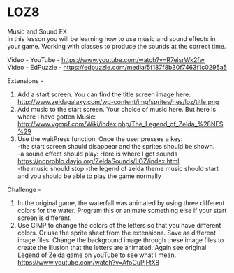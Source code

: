 # LOZ8
Music and Sound FX  
In this lesson you will be learning how to use music and sound effects in your game.  Working with classes to produce the sounds at the correct time.

Video - YouTube - https://www.youtube.com/watch?v=R7eisrWk2fw  
Video - EdPuzzle - https://edpuzzle.com/media/5f187f8b30f7463f1c0295a5   

Extensions -  
1. Add a start screen.  You can find the title screen image here: http://www.zeldagalaxy.com/wp-content/img/sprites/nes/loz/title.png
2. Add music to the start screen.  Your choice of music here.  But here is where I have gotten Music: http://www.vgmpf.com/Wiki/index.php/The_Legend_of_Zelda_%28NES%29 
3. Use the waitPress function.  Once the user presses a key:  
  -the start screen should disappear and the sprites should be shown.  
  -a sound effect should play:  Here is where I got sounds https://noproblo.dayjo.org/ZeldaSounds/LOZ/index.html   
  -the music should stop
  -the legend of zelda theme music should start and you should be able to play the game normally  
  
Challenge -
1. In the original game, the waterfall was animated by using three different colors for the water.  Program this or animate something else if your start screen is different.
2. Use GIMP to change the colors of the letters so that you have different colors.  Or use the sprite sheet from the extensions.  Save as different image files.  Change the background image through these image files to create the illusion that the letters are animated.  Again see original Legend of Zelda game on youTube to see what I mean.  https://www.youtube.com/watch?v=AfoCuPjFtX8   
